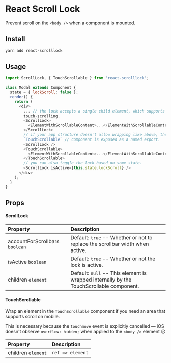 # React Scroll Lock

Prevent scroll on the `<body />` when a component is mounted.

## Install

```bash
yarn add react-scrolllock
```

## Usage

```js
import ScrollLock, { TouchScrollable } from 'react-scrolllock';

class Modal extends Component {
  state = { lockScroll: false };
  render() {
    return (
      <div>
        ... // the lock accepts a single child element, which supports
        touch-scrolling.
        <ScrollLock>
          <ElementWithScrollableContent>...</ElementWithScrollableContent>
        </ScrollLock>
        // if your app structure doesn't allow wrapping like above, the
        `TouchScrollable` // component is exposed as a named export.
        <ScrollLock />
        <TouchScrollable>
          <ElementWithScrollableContent>...</ElementWithScrollableContent>
        </TouchScrollable>
        // you can also toggle the lock based on some state.
        <ScrollLock isActive={this.state.lockScroll} />
      </div>
    );
  }
}
```

## Props

#### ScrollLock

| Property                       | Description                                                                             |
| :----------------------------- | :-------------------------------------------------------------------------------------- |
| accountForScrollbars `boolean` | Default: `true` -- Whether or not to replace the scrollbar width when active.           |
| isActive `boolean`             | Default: `true` -- Whether or not the lock is active.                                   |
| children `element`             | Default: `null` -- This element is wrapped internally by the TouchScrollable component. |

#### TouchScrollable

Wrap an element in the `TouchScrollable` component if you need an area that supports scroll on mobile.

This is necessary because the `touchmove` event is explicitly cancelled &mdash; iOS doesn't observe `overflow: hidden;` when applied to the `<body />` element 😢

| Property           | Description      |
| :----------------- | :--------------- |
| children `element` | `ref => element` | **Required** The element that can be scrolled. |
